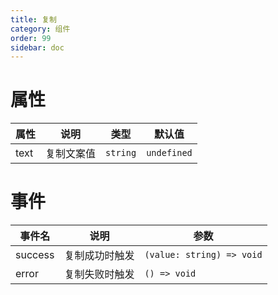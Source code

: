 ```yaml
---
title: 复制
category: 组件
order: 99
sidebar: doc
---
```


# 属性

| 属性 | 说明 | 类型 | 默认值 |
| --- | --- | --- | --- |
| text | 复制文案值 | `string` | `undefined` |

# 事件

| 事件名 | 说明 | 参数 |
| --- | --- | --- |
| success | 复制成功时触发 | `(value: string) => void` |
| error | 复制失败时触发 | `() => void` |

